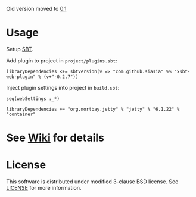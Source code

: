 Old version moved to [0.1](https://github.com/siasia/xsbt-web-plugin/tree/0.1)

# Usage

Setup [SBT](http://github.com/harrah/xsbt/).

Add plugin to project in `project/plugins.sbt`:

    libraryDependencies <+= sbtVersion(v => "com.github.siasia" %% "xsbt-web-plugin" % (v+"-0.2.7"))
		

Inject plugin settings into project in `build.sbt`:

    seq(webSettings :_*)
    
    libraryDependencies += "org.mortbay.jetty" % "jetty" % "6.1.22" % "container"
		
# See [Wiki](http://github.com/siasia/xsbt-web-plugin/wiki/) for details

# License
This software is distributed under modified 3-clause BSD license. See [LICENSE](https://github.com/siasia/xsbt-web-plugin/blob/master/LICENSE) for more information.
